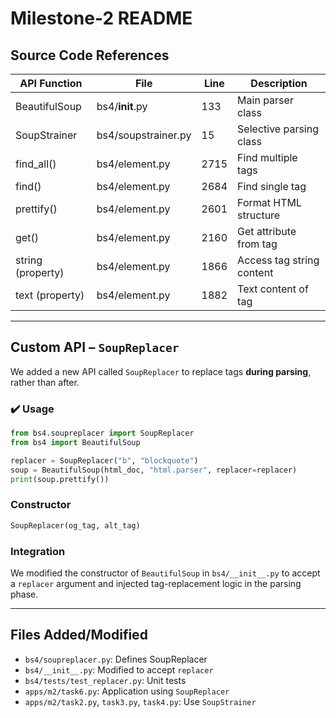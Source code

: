 # Milestone-2 README

## Source Code References


| API Function      | File                 | Line | Description                        |
|------------------|----------------------|------|------------------------------------|
| BeautifulSoup     | bs4/__init__.py       | 133  | Main parser class                  |
| SoupStrainer      | bs4/soupstrainer.py   | 15   | Selective parsing class            |
| find_all()        | bs4/element.py        | 2715 | Find multiple tags                 |
| find()            | bs4/element.py        | 2684 | Find single tag                    |
| prettify()        | bs4/element.py        | 2601 | Format HTML structure              |
| get()             | bs4/element.py        | 2160 | Get attribute from tag             |
| string (property) | bs4/element.py        | 1866 | Access tag string content          |
| text (property)   | bs4/element.py        | 1882 | Text content of tag                |

---

## Custom API – `SoupReplacer`

We added a new API called `SoupReplacer` to replace tags **during parsing**, rather than after.

### ✔️ Usage

```python
from bs4.soupreplacer import SoupReplacer
from bs4 import BeautifulSoup

replacer = SoupReplacer("b", "blockquote")
soup = BeautifulSoup(html_doc, "html.parser", replacer=replacer)
print(soup.prettify())
```

### Constructor

```python
SoupReplacer(og_tag, alt_tag)
```

### Integration

We modified the constructor of `BeautifulSoup` in `bs4/__init__.py` to accept a `replacer` argument and injected tag-replacement logic in the parsing phase.

---

## Files Added/Modified

- `bs4/soupreplacer.py`: Defines SoupReplacer
- `bs4/__init__.py`: Modified to accept `replacer`
- `bs4/tests/test_replacer.py`: Unit tests
- `apps/m2/task6.py`: Application using `SoupReplacer`
- `apps/m2/task2.py`, `task3.py`, `task4.py`: Use `SoupStrainer`

